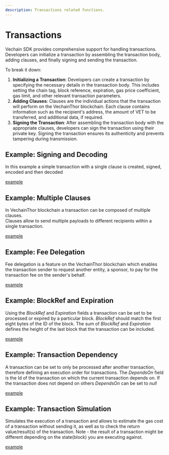 ```yaml
---
description: Transactions related functions.
---
```


# Transactions

Vechain SDK provides comprehensive support for handling transactions. Developers can initialize a transaction by assembling the transaction body, adding clauses, and finally signing and sending the transaction. 

To break it down:

1. **Initializing a Transaction**: Developers can create a transaction by specifying the necessary details in the transaction body. This includes setting the chain tag, block reference, expiration, gas price coefficient, gas limit, and other relevant transaction parameters.
2. **Adding Clauses**: Clauses are the individual actions that the transaction will perform on the VechainThor blockchain. Each clause contains information such as the recipient's address, the amount of VET to be transferred, and additional data, if required.
3. **Signing the Transaction**: After assembling the transaction body with the appropriate clauses, developers can sign the transaction using their private key. Signing the transaction ensures its authenticity and prevents tampering during transmission.

## Example: Signing and Decoding
In this example a simple transaction with a single clause is created, signed, encoded and then decoded

[example](examples/transactions/sign_decode.ts)

## Example: Multiple Clauses
In VechainThor blockchain a transaction can be composed of multiple clauses. \
Clauses allow to send multiple payloads to different recipients within a single transaction.

[example](examples/transactions/multiple_clauses.ts)

## Example: Fee Delegation
Fee delegation is a feature on the VechainThor blockchain which enables the transaction sender to request another entity, a sponsor, to pay for the transaction fee on the sender's behalf.

[example](examples/transactions/fee_delegation.ts)

## Example: BlockRef and Expiration
Using the _BlockRef_ and _Expiration_ fields a transaction can be set to be processed or expired by a particular block. _BlockRef_ should match the first eight bytes of the ID of the block. The sum of _BlockRef_ and _Expiration_ defines the height of the last block that the transaction can be included.

[example](examples/transactions/blockref_expiration.ts)

## Example: Transaction Dependency
A transaction can be set to only be processed after another transaction, therefore defining an execution order for transactions. The _DependsOn_ field is the Id of the transaction on which the current transaction depends on. If the transaction does not depend on others _DependsOn_ can be set to _null_

[example](examples/transactions/tx_dependency.ts)

## Example: Transaction Simulation
Simulates the execution of a transaction and allows to estimate the gas cost of a transaction without sending it, as well as to check the return value/result(s) of the transaction.
Note - the result of a transaction might be different depending on the state(block) you are executing against.

[example](examples/transactions/simulation.ts)
